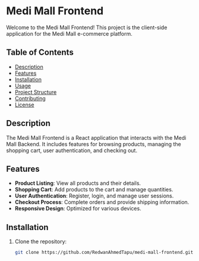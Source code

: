 # Medi Mall Frontend

Welcome to the Medi Mall Frontend! This project is the client-side application for the Medi Mall e-commerce platform.

## Table of Contents

- [Description](#description)
- [Features](#features)
- [Installation](#installation)
- [Usage](#usage)
- [Project Structure](#project-structure)
- [Contributing](#contributing)
- [License](#license)

## Description

The Medi Mall Frontend is a React application that interacts with the Medi Mall Backend. It includes features for browsing products, managing the shopping cart, user authentication, and checking out.

## Features

- **Product Listing**: View all products and their details.
- **Shopping Cart**: Add products to the cart and manage quantities.
- **User Authentication**: Register, login, and manage user sessions.
- **Checkout Process**: Complete orders and provide shipping information.
- **Responsive Design**: Optimized for various devices.

## Installation

1. Clone the repository:

   ```bash
   git clone https://github.com/RedwanAhmedTapu/medi-mall-frontend.git
